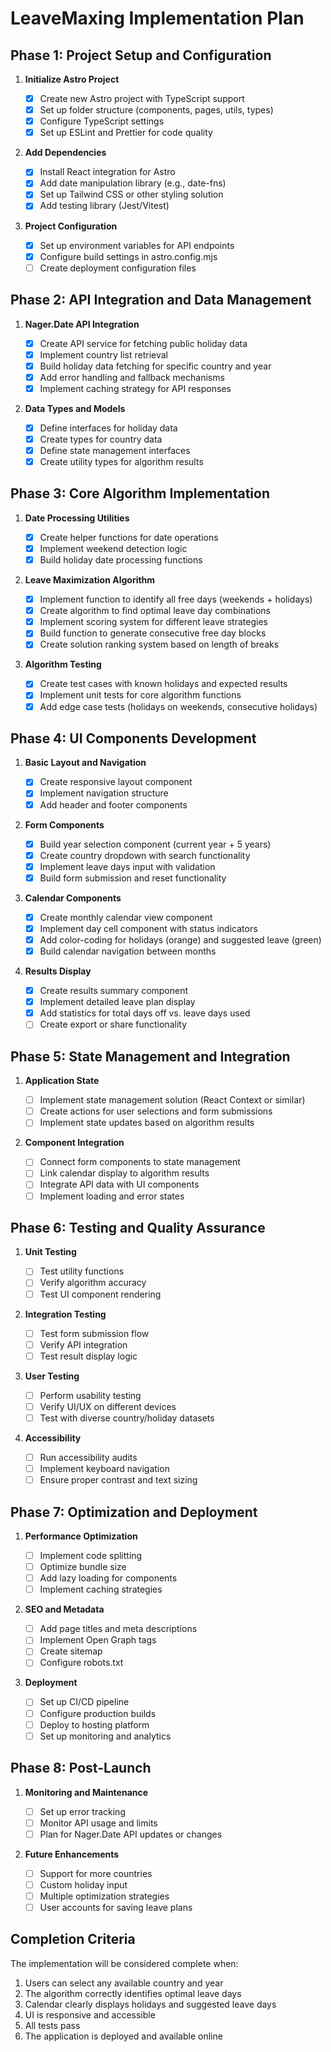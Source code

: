 # LeaveMaxing Implementation Plan

## Phase 1: Project Setup and Configuration

1. **Initialize Astro Project**

   - [x] Create new Astro project with TypeScript support
   - [x] Set up folder structure (components, pages, utils, types)
   - [x] Configure TypeScript settings
   - [x] Set up ESLint and Prettier for code quality

2. **Add Dependencies**

   - [x] Install React integration for Astro
   - [x] Add date manipulation library (e.g., date-fns)
   - [x] Set up Tailwind CSS or other styling solution
   - [x] Add testing library (Jest/Vitest)

3. **Project Configuration**
   - [x] Set up environment variables for API endpoints
   - [x] Configure build settings in astro.config.mjs
   - [ ] Create deployment configuration files

## Phase 2: API Integration and Data Management

1. **Nager.Date API Integration**

   - [x] Create API service for fetching public holiday data
   - [x] Implement country list retrieval
   - [x] Build holiday data fetching for specific country and year
   - [x] Add error handling and fallback mechanisms
   - [x] Implement caching strategy for API responses

2. **Data Types and Models**
   - [x] Define interfaces for holiday data
   - [x] Create types for country data
   - [x] Define state management interfaces
   - [x] Create utility types for algorithm results

## Phase 3: Core Algorithm Implementation

1. **Date Processing Utilities**

   - [x] Create helper functions for date operations
   - [x] Implement weekend detection logic
   - [x] Build holiday date processing functions

2. **Leave Maximization Algorithm**

   - [x] Implement function to identify all free days (weekends + holidays)
   - [x] Create algorithm to find optimal leave day combinations
   - [x] Implement scoring system for different leave strategies
   - [x] Build function to generate consecutive free day blocks
   - [x] Create solution ranking system based on length of breaks

3. **Algorithm Testing**
   - [x] Create test cases with known holidays and expected results
   - [x] Implement unit tests for core algorithm functions
   - [x] Add edge case tests (holidays on weekends, consecutive holidays)

## Phase 4: UI Components Development

1. **Basic Layout and Navigation**

   - [x] Create responsive layout component
   - [x] Implement navigation structure
   - [x] Add header and footer components

2. **Form Components**

   - [x] Build year selection component (current year + 5 years)
   - [x] Create country dropdown with search functionality
   - [x] Implement leave days input with validation
   - [x] Build form submission and reset functionality

3. **Calendar Components**

   - [x] Create monthly calendar view component
   - [x] Implement day cell component with status indicators
   - [x] Add color-coding for holidays (orange) and suggested leave (green)
   - [x] Build calendar navigation between months

4. **Results Display**
   - [x] Create results summary component
   - [x] Implement detailed leave plan display
   - [x] Add statistics for total days off vs. leave days used
   - [ ] Create export or share functionality

## Phase 5: State Management and Integration

1. **Application State**

   - [ ] Implement state management solution (React Context or similar)
   - [ ] Create actions for user selections and form submissions
   - [ ] Implement state updates based on algorithm results

2. **Component Integration**
   - [ ] Connect form components to state management
   - [ ] Link calendar display to algorithm results
   - [ ] Integrate API data with UI components
   - [ ] Implement loading and error states

## Phase 6: Testing and Quality Assurance

1. **Unit Testing**

   - [ ] Test utility functions
   - [ ] Verify algorithm accuracy
   - [ ] Test UI component rendering

2. **Integration Testing**

   - [ ] Test form submission flow
   - [ ] Verify API integration
   - [ ] Test result display logic

3. **User Testing**

   - [ ] Perform usability testing
   - [ ] Verify UI/UX on different devices
   - [ ] Test with diverse country/holiday datasets

4. **Accessibility**
   - [ ] Run accessibility audits
   - [ ] Implement keyboard navigation
   - [ ] Ensure proper contrast and text sizing

## Phase 7: Optimization and Deployment

1. **Performance Optimization**

   - [ ] Implement code splitting
   - [ ] Optimize bundle size
   - [ ] Add lazy loading for components
   - [ ] Implement caching strategies

2. **SEO and Metadata**

   - [ ] Add page titles and meta descriptions
   - [ ] Implement Open Graph tags
   - [ ] Create sitemap
   - [ ] Configure robots.txt

3. **Deployment**
   - [ ] Set up CI/CD pipeline
   - [ ] Configure production builds
   - [ ] Deploy to hosting platform
   - [ ] Set up monitoring and analytics

## Phase 8: Post-Launch

1. **Monitoring and Maintenance**

   - [ ] Set up error tracking
   - [ ] Monitor API usage and limits
   - [ ] Plan for Nager.Date API updates or changes

2. **Future Enhancements**
   - [ ] Support for more countries
   - [ ] Custom holiday input
   - [ ] Multiple optimization strategies
   - [ ] User accounts for saving leave plans

## Completion Criteria

The implementation will be considered complete when:

1. Users can select any available country and year
2. The algorithm correctly identifies optimal leave days
3. Calendar clearly displays holidays and suggested leave days
4. UI is responsive and accessible
5. All tests pass
6. The application is deployed and available online
